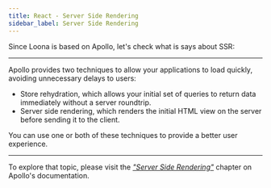 ```yaml
---
title: React - Server Side Rendering
sidebar_label: Server Side Rendering
---
```


Since Loona is based on Apollo, let's check what is says about SSR:

---

Apollo provides two techniques to allow your applications to load quickly, avoiding unnecessary delays to users:

- Store rehydration, which allows your initial set of queries to return data immediately without a server roundtrip.
- Server side rendering, which renders the initial HTML view on the server before sending it to the client.

You can use one or both of these techniques to provide a better user experience.

---

To explore that topic, please visit the [_"Server Side Rendering"_](https://www.apollographql.com/docs/angular/recipes/server-side-rendering.html) chapter on Apollo's documentation.
